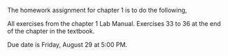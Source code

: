 The homework assignment for chapter 1 is to do the following,

All exercises from the chapter 1 Lab Manual.
Exercises 33 to 36 at the end of the chapter in the textbook.

Due date is Friday, August 29 at 5:00 PM.

